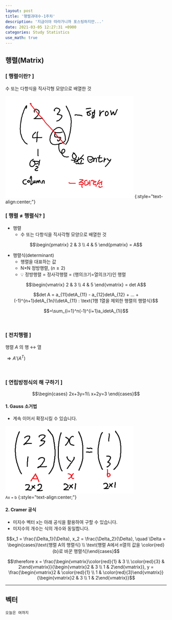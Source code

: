 ```yaml
---
layout: post
title: '행렬과대수-1주차'
description: '지금이야 따라가니까 포스팅하지만...'
date: 2021-03-05 12:27:31 +0900
categories: Study Statistics
use_math: true
---
```

## 행렬(Matrix)
### [ 행렬이란? ]
수 또는 다항식을 직사각형 모양으로 배열한 것

<img src="/assets/imgs/post_54/그림1.png" alt="그림1" width=400/>
{:style="text-align:center;"}

<br>

### [ 행렬 $\neq$ 행렬식? ]

- 행렬
    - 수 또는 다항식을 직사각형 모양으로 배열한 것

$$\begin{pmatrix}
2 & 3 \\
4 & 5
\end{pmatrix} = A$$

- 행렬식(determinant)
    - 행렬을 대표하는 값
    - N$\times$N 정방행렬, ($n \ge 2$)
    - 💡 정방행렬 = 정사각행렬 = (행의크기=열의크기)인 행렬

$$\begin{vmatrix}
2 & 3 \\
4 & 5
\end{vmatrix} = det A$$

$$det A = a_{11}detA_{11} - a_{12}detA_{12} + ... + (-1)^{n+1}detA_{1n}\\detA_{11} : \text{1행 1열을 제외한 행렬의 행렬식}$$

$$=\sum_{i=1}^n(-1)^{i+1}a_idetA_{1i}$$

<br>

### [ 전치행렬 ]

행렬 $A$ 의 행 $\leftrightarrow$ 열

$\Rightarrow A'(A^T)$


<br>

### [ 연립방정식의 해 구하기 ]

$$\begin{cases}
2x+3y=1\\
x+2y=3
\end{cases}$$

#### 1. Gauss 소거법
- 계속 이어서 확장시킬 수 있습니다.

<img src="/assets/imgs/post_54/그림2.png" alt="그림2" width=400/><br>
<small>Ax = b</small>
{:style="text-align:center;"}

#### 2. Cramer 공식
- 미지수 벡터 x는 아래 공식을 활용하여 구할 수 있습니다.
- 미지수의 개수는 식의 개수와 동일합니다.

$$x_1 = \frac{\Delta_1}{\Delta}, x_2 = \frac{\Delta_2}{\Delta}, \quad \Delta = \begin{cases}\text{행렬 A의 행렬식} \\ \text{행렬 A에서 n열의 값을 \color{red}{b}로 바꾼 행렬식}\end{cases}$$

$$\therefore x = \frac{\begin{vmatrix}\color{red}{1} & 3 \\ \color{red}{3} & 2\end{vmatrix}}{\begin{vmatrix}2 & 3 \\ 1 & 2\end{vmatrix}}, y = \frac{\begin{vmatrix}2 & \color{red}{1} \\ 1 & \color{red}{3}\end{vmatrix}}{\begin{vmatrix}2 & 3 \\ 1 & 2\end{vmatrix}}$$

---

## 벡터

    오늘은 여까지